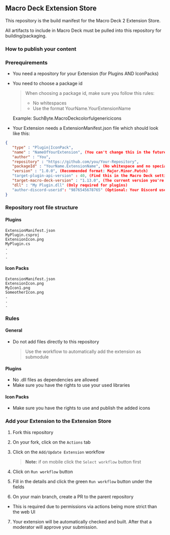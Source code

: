 ## Macro Deck Extension Store
This repository is the build manifest for the Macro Deck 2 Extension Store.

All artifacts to include in Macro Deck must be pulled into this repository for building/packaging.

### How to publish your content

### Prerequirements
- You need a repository for your Extension (for Plugins AND IconPacks)
- You need to choose a package id
  >When choosing a package id, make sure you follow this rules:
  >- No whitespaces
  >- Use the format YourName.YourExtensionName
      
   Example: SuchByte.MacroDeckcolorfulgenericicons
- Your Extension needs a ExtensionManifest.json file which should look like this:
```json
{
   "type" : "Plugin|IconPack",
   "name" : "NameOfYourExtension", (You can't change this in the future)
   "author" : "You",
   "repository" : "https://github.com/you/Your-Repository",
   "packageId" : "YourName.ExtensionName", (No whitespace and no special characters allowed, you can't change this in the future)
   "version" : "1.0.0", (Recommended format: Major.Minor.Patch)
   "target-plugin-api-version" : 40, (Find this in the Macro Deck settings)
   "target-macro-deck-version" : "1.13.0", (The current version you're using for development)
   "dll" : "My Plugin.dll" (Only required for plugins)
   "author-discord-userid": "9876545678765" (Optional: Your Discord user Id for support)
}
```

### Repository root file structure
#### Plugins
```
ExtensionManifest.json
MyPlugin.csproj
ExtensionIcon.png
MyPlugin.cs
.
.
.
```
#### Icon Packs
```
ExtensionManifest.json
ExtensionIcon.png
MyIcon1.png
SomeotherIcon.png
.
.
.
```

### Rules
#### General
- Do not add files directly to this repository
  > Use the workflow to automatically add the extension as submodule
#### Plugins
- No .dll files as dependencies are allowed
- Make sure you have the rights to use your used libraries
#### Icon Packs
- Make sure you have the rights to use and publish the added icons

### Add your Extension to the Extension Store
1. Fork this repository
2. On your fork, click on the `Actions` tab
3. Click on the `Add/Update Extension` workflow

   > **Note:** if on mobile click the `Select workflow` button first
   
4. Click on `Run workflow` button
5. Fill in the details and click the green `Run workflow` button under the fields
6. On your main branch, create a PR to the parent repository
  - This is required due to permissions via actions being more strict than the web UI
7. Your extension will be automatically checked and built. After that a moderator will approve your submission.
